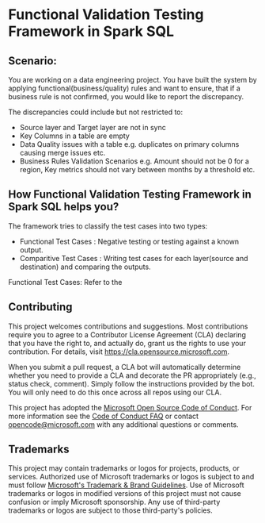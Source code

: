# Functional Validation Testing Framework in Spark SQL

## Scenario: 
You are working on a data engineering project. You have built the system by applying functional(business/quality) rules and want to ensure, that if a business rule is not confirmed, you would like to report the discrepancy.

The discrepancies could include but not restricted to:
* Source layer and Target layer are not in sync
* Key Columns in a table are empty
* Data Quality issues with a table e.g. duplicates on primary columns causing merge issues etc.
* Business Rules Validation Scenarios e.g. Amount should not be 0 for a region, Key metrics should not vary between months by a threshold etc.

## How Functional Validation Testing Framework in Spark SQL helps you?
The framework tries to classify the test cases into two types:
* Functional Test Cases : Negative testing or testing against a known output.
* Comparitive Test Cases : Writing test cases for each layer(source and destination) and comparing the outputs.

Functional Test Cases: Refer to the 


## Contributing

This project welcomes contributions and suggestions.  Most contributions require you to agree to a
Contributor License Agreement (CLA) declaring that you have the right to, and actually do, grant us
the rights to use your contribution. For details, visit https://cla.opensource.microsoft.com.

When you submit a pull request, a CLA bot will automatically determine whether you need to provide
a CLA and decorate the PR appropriately (e.g., status check, comment). Simply follow the instructions
provided by the bot. You will only need to do this once across all repos using our CLA.

This project has adopted the [Microsoft Open Source Code of Conduct](https://opensource.microsoft.com/codeofconduct/).
For more information see the [Code of Conduct FAQ](https://opensource.microsoft.com/codeofconduct/faq/) or
contact [opencode@microsoft.com](mailto:opencode@microsoft.com) with any additional questions or comments.

## Trademarks

This project may contain trademarks or logos for projects, products, or services. Authorized use of Microsoft 
trademarks or logos is subject to and must follow 
[Microsoft's Trademark & Brand Guidelines](https://www.microsoft.com/en-us/legal/intellectualproperty/trademarks/usage/general).
Use of Microsoft trademarks or logos in modified versions of this project must not cause confusion or imply Microsoft sponsorship.
Any use of third-party trademarks or logos are subject to those third-party's policies.
